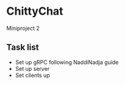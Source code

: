 # ChittyChat
Miniproject 2 



## Task list 
 - Set up gRPC following NaddiNadja guide
 - Set up server 
 - Set clients up 
